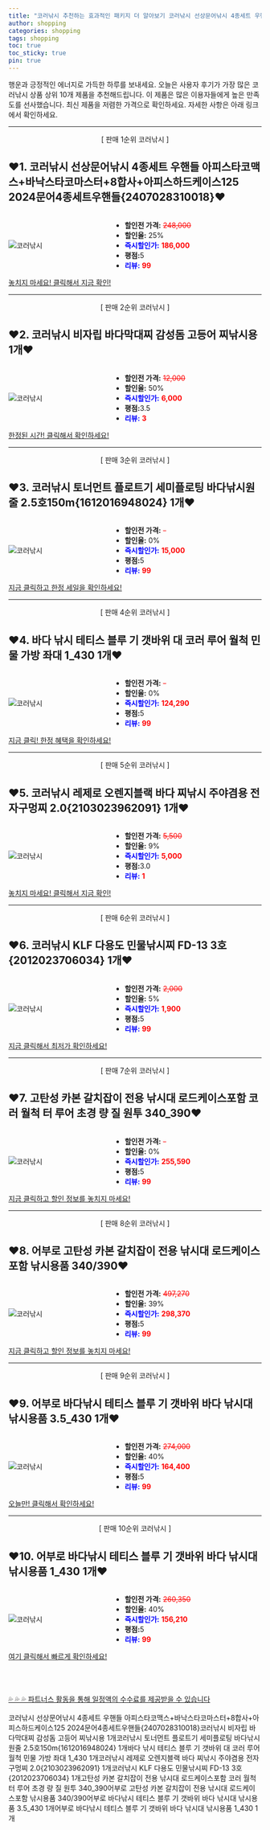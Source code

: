 ```yaml
---
title: "코러낚시 추천하는 효과적인 패키지 더 알아보기 코러낚시 선상문어낚시 4종세트 우핸들 아피스타코맥스+바낙스타코마스터+8합사+아피스하드케이스125"
author: shopping
categories: shopping
tags: shopping
toc: true
toc_sticky: true
pin: true
---
```

행운과 긍정적인 에너지로 가득한 하루를 보내세요. 오늘은 사용자 후기가 가장 많은 코러낚시 상품 상위 10개 제품을 추천해드립니다. 이 제품은 많은 이용자들에게 높은 만족도를 선사했습니다. 최신 제품을 저렴한 가격으로 확인하세요. 자세한 사항은 아래 링크에서 확인하세요.

---
<p class="toplist" style="margin: 0 auto; display: block; width: fit-content;">[ 판매 1순위 코러낚시 ]</p>

<h2><strong>❤️1. 코러낚시 선상문어낚시 4종세트 우핸들 아피스타코맥스+바낙스타코마스터+8합사+아피스하드케이스125 2024문어4종세트우핸들{2407028310018}❤️</strong></h2>

<div style="display: flex; align-items: center;">
    <div style="flex: 0.4;">
        <img src="https://thumbnail8.coupangcdn.com/thumbnails/remote/230x230ex/image/vendor_inventory/5f0e/4f1b8be9f3dbe40e41d6555151b6ff0ab82cb9751d5166b7e76197c56630.png" alt="코러낚시" style="max-width: 100%;">
    </div>
    <div style="flex: 0.6; margin-left: 10px;">
        <ul>
            <li><strong>할인전 가격:</strong> <del style="color: red;">248,000</del></li>
            <li><strong>할인율:</strong> 25%</li>
            <li><span style='color:blue'><strong>즉시할인가:</strong></span> <span style='color:red'><strong>186,000</strong></span></li>
            <li><strong>평점:</strong>5</li>
            <li><span style='color:blue'><strong>리뷰:</strong></span> <span style='color:red'><strong>99</strong></span></li>
        </ul>
    </div>
</div>
<div class="center">
    <a href="https://selin100587001.github.io?lptag=AF9450613&subid=githubio&pageKey=8217458368&traceid=V0-153&itemId=23608316843&vendorItemId=90633995732" class="myButton">
        놓치지 마세요! 클릭해서 지금 확인!
    </a>
</div>


---
<p class="toplist" style="margin: 0 auto; display: block; width: fit-content;">[ 판매 2순위 코러낚시 ]</p>

<h2><strong>❤️2. 코러낚시 비자립 바다막대찌 감성돔 고등어 찌낚시용 1개❤️</strong></h2>

<div style="display: flex; align-items: center;">
    <div style="flex: 0.4;">
        <img src="https://thumbnail9.coupangcdn.com/thumbnails/remote/230x230ex/image/vendor_inventory/c663/b93a3f622e3a8c8cbe3efb61367d6854afcc3e4113101cce794c3a456cf2.jpg" alt="코러낚시" style="max-width: 100%;">
    </div>
    <div style="flex: 0.6; margin-left: 10px;">
        <ul>
            <li><strong>할인전 가격:</strong> <del style="color: red;">12,000</del></li>
            <li><strong>할인율:</strong> 50%</li>
            <li><span style='color:blue'><strong>즉시할인가:</strong></span> <span style='color:red'><strong>6,000</strong></span></li>
            <li><strong>평점:</strong>3.5</li>
            <li><span style='color:blue'><strong>리뷰:</strong></span> <span style='color:red'><strong>3</strong></span></li>
        </ul>
    </div>
</div>
<div class="center">
    <a href="https://selin100587001.github.io?lptag=AF9450613&subid=githubio&pageKey=4926078400&traceid=V0-153&itemId=6464559720&vendorItemId=73758985928" class="myButton">
        한정된 시간! 클릭해서 확인하세요!
    </a>
</div>


---
<p class="toplist" style="margin: 0 auto; display: block; width: fit-content;">[ 판매 3순위 코러낚시 ]</p>

<h2><strong>❤️3. 코러낚시 토너먼트 플로트기 세미플로팅 바다낚시원줄 2.5호150m{1612016948024} 1개❤️</strong></h2>

<div style="display: flex; align-items: center;">
    <div style="flex: 0.4;">
        <img src="https://thumbnail8.coupangcdn.com/thumbnails/remote/230x230ex/image/vendor_inventory/992e/ad1ff53a7befe29865a7fd424a4e81c6448b8043e14ca6436a03fcaff0c7.jpg" alt="코러낚시" style="max-width: 100%;">
    </div>
    <div style="flex: 0.6; margin-left: 10px;">
        <ul>
            <li><strong>할인전 가격:</strong> <del style="color: red;">-</del></li>
            <li><strong>할인율:</strong> 0%</li>
            <li><span style='color:blue'><strong>즉시할인가:</strong></span> <span style='color:red'><strong>15,000</strong></span></li>
            <li><strong>평점:</strong>5</li>
            <li><span style='color:blue'><strong>리뷰:</strong></span> <span style='color:red'><strong>99</strong></span></li>
        </ul>
    </div>
</div>
<div class="center">
    <a href="https://selin100587001.github.io?lptag=AF9450613&subid=githubio&pageKey=5011885232&traceid=V0-153&itemId=6709533123&vendorItemId=73999719486" class="myButton">
        지금 클릭하고 한정 세일을 확인하세요!
    </a>
</div>


---
<p class="toplist" style="margin: 0 auto; display: block; width: fit-content;">[ 판매 4순위 코러낚시 ]</p>

<h2><strong>❤️4. 바다 낚시 테티스 블루 기 갯바위 대 코러 루어 월척 민물 가방 좌대 1_430 1개❤️</strong></h2>

<div style="display: flex; align-items: center;">
    <div style="flex: 0.4;">
        <img src="https://thumbnail8.coupangcdn.com/thumbnails/remote/230x230ex/image/vendor_inventory/49df/a65316f132a1b10953fba687cb7c3c85cfba0f383e988156477f1cc7dda1.jpg" alt="코러낚시" style="max-width: 100%;">
    </div>
    <div style="flex: 0.6; margin-left: 10px;">
        <ul>
            <li><strong>할인전 가격:</strong> <del style="color: red;">-</del></li>
            <li><strong>할인율:</strong> 0%</li>
            <li><span style='color:blue'><strong>즉시할인가:</strong></span> <span style='color:red'><strong>124,290</strong></span></li>
            <li><strong>평점:</strong>5</li>
            <li><span style='color:blue'><strong>리뷰:</strong></span> <span style='color:red'><strong>99</strong></span></li>
        </ul>
    </div>
</div>
<div class="center">
    <a href="https://selin100587001.github.io?lptag=AF9450613&subid=githubio&pageKey=98232649&traceid=V0-153&itemId=301383723&vendorItemId=79713965566" class="myButton">
        지금 클릭! 한정 혜택을 확인하세요!
    </a>
</div>


---
<p class="toplist" style="margin: 0 auto; display: block; width: fit-content;">[ 판매 5순위 코러낚시 ]</p>

<h2><strong>❤️5. 코러낚시 레제로 오렌지블랙 바다 찌낚시 주야겸용 전자구멍찌 2.0{2103023962091} 1개❤️</strong></h2>

<div style="display: flex; align-items: center;">
    <div style="flex: 0.4;">
        <img src="https://thumbnail7.coupangcdn.com/thumbnails/remote/230x230ex/image/vendor_inventory/2a33/4e2264d7fd1d5fc6556253e4c2c0c3f693cce8c10378dad78e788357dbe4.jpg" alt="코러낚시" style="max-width: 100%;">
    </div>
    <div style="flex: 0.6; margin-left: 10px;">
        <ul>
            <li><strong>할인전 가격:</strong> <del style="color: red;">5,500</del></li>
            <li><strong>할인율:</strong> 9%</li>
            <li><span style='color:blue'><strong>즉시할인가:</strong></span> <span style='color:red'><strong>5,000</strong></span></li>
            <li><strong>평점:</strong>3.0</li>
            <li><span style='color:blue'><strong>리뷰:</strong></span> <span style='color:red'><strong>1</strong></span></li>
        </ul>
    </div>
</div>
<div class="center">
    <a href="https://selin100587001.github.io?lptag=AF9450613&subid=githubio&pageKey=5301876873&traceid=V0-153&itemId=7656289260&vendorItemId=74946695742" class="myButton">
        놓치지 마세요! 클릭해서 지금 확인!
    </a>
</div>


---
<p class="toplist" style="margin: 0 auto; display: block; width: fit-content;">[ 판매 6순위 코러낚시 ]</p>

<h2><strong>❤️6. 코러낚시 KLF 다용도 민물낚시찌 FD-13 3호{2012023706034} 1개❤️</strong></h2>

<div style="display: flex; align-items: center;">
    <div style="flex: 0.4;">
        <img src="https://thumbnail8.coupangcdn.com/thumbnails/remote/230x230ex/image/vendor_inventory/9c13/6efd0c76e049d5e4f8d692defc7543c19d302d929d9f61d3a3803bbf4e10.jpg" alt="코러낚시" style="max-width: 100%;">
    </div>
    <div style="flex: 0.6; margin-left: 10px;">
        <ul>
            <li><strong>할인전 가격:</strong> <del style="color: red;">2,000</del></li>
            <li><strong>할인율:</strong> 5%</li>
            <li><span style='color:blue'><strong>즉시할인가:</strong></span> <span style='color:red'><strong>1,900</strong></span></li>
            <li><strong>평점:</strong>5</li>
            <li><span style='color:blue'><strong>리뷰:</strong></span> <span style='color:red'><strong>99</strong></span></li>
        </ul>
    </div>
</div>
<div class="center">
    <a href="https://selin100587001.github.io?lptag=AF9450613&subid=githubio&pageKey=4737990354&traceid=V0-153&itemId=6016644106&vendorItemId=73314327721" class="myButton">
        지금 클릭해서 최저가 확인하세요!
    </a>
</div>


---
<p class="toplist" style="margin: 0 auto; display: block; width: fit-content;">[ 판매 7순위 코러낚시 ]</p>

<h2><strong>❤️7. 고탄성 카본 갈치잡이 전용 낚시대 로드케이스포함 코러 월척 터 루어 초경 량 질 원투 340_390❤️</strong></h2>

<div style="display: flex; align-items: center;">
    <div style="flex: 0.4;">
        <img src="https://thumbnail7.coupangcdn.com/thumbnails/remote/230x230ex/image/vendor_inventory/d2d5/e37ce7abbb2afb030e32c99b7036eb46d355637f1d35e2bc209777868bf1.jpg" alt="코러낚시" style="max-width: 100%;">
    </div>
    <div style="flex: 0.6; margin-left: 10px;">
        <ul>
            <li><strong>할인전 가격:</strong> <del style="color: red;">-</del></li>
            <li><strong>할인율:</strong> 0%</li>
            <li><span style='color:blue'><strong>즉시할인가:</strong></span> <span style='color:red'><strong>255,590</strong></span></li>
            <li><strong>평점:</strong>5</li>
            <li><span style='color:blue'><strong>리뷰:</strong></span> <span style='color:red'><strong>99</strong></span></li>
        </ul>
    </div>
</div>
<div class="center">
    <a href="https://selin100587001.github.io?lptag=AF9450613&subid=githubio&pageKey=4924305292&traceid=V0-153&itemId=6458514428&vendorItemId=89911364937" class="myButton">
        지금 클릭하고 할인 정보를 놓치지 마세요!
    </a>
</div>


---
<p class="toplist" style="margin: 0 auto; display: block; width: fit-content;">[ 판매 8순위 코러낚시 ]</p>

<h2><strong>❤️8. 어부로 고탄성 카본 갈치잡이 전용 낚시대 로드케이스포함 낚시용품 340/390❤️</strong></h2>

<div style="display: flex; align-items: center;">
    <div style="flex: 0.4;">
        <img src="https://thumbnail9.coupangcdn.com/thumbnails/remote/230x230ex/image/vendor_inventory/949c/8145dee835342f6c7e930348a03e60038a03a9b9014f1cdd34095647078a.jpg" alt="코러낚시" style="max-width: 100%;">
    </div>
    <div style="flex: 0.6; margin-left: 10px;">
        <ul>
            <li><strong>할인전 가격:</strong> <del style="color: red;">497,270</del></li>
            <li><strong>할인율:</strong> 39%</li>
            <li><span style='color:blue'><strong>즉시할인가:</strong></span> <span style='color:red'><strong>298,370</strong></span></li>
            <li><strong>평점:</strong>5</li>
            <li><span style='color:blue'><strong>리뷰:</strong></span> <span style='color:red'><strong>99</strong></span></li>
        </ul>
    </div>
</div>
<div class="center">
    <a href="https://selin100587001.github.io?lptag=AF9450613&subid=githubio&pageKey=128261519&traceid=V0-153&itemId=377653786&vendorItemId=82675272848" class="myButton">
        지금 클릭하고 할인 정보를 놓치지 마세요!
    </a>
</div>


---
<p class="toplist" style="margin: 0 auto; display: block; width: fit-content;">[ 판매 9순위 코러낚시 ]</p>

<h2><strong>❤️9. 어부로 바다낚시 테티스 블루 기 갯바위 바다 낚시대 낚시용품 3.5_430 1개❤️</strong></h2>

<div style="display: flex; align-items: center;">
    <div style="flex: 0.4;">
        <img src="https://thumbnail10.coupangcdn.com/thumbnails/remote/230x230ex/image/vendor_inventory/e110/deb1f5d1e0603512e31a0538437345c2f5e2355fc3d80eea8106670154c1.jpg" alt="코러낚시" style="max-width: 100%;">
    </div>
    <div style="flex: 0.6; margin-left: 10px;">
        <ul>
            <li><strong>할인전 가격:</strong> <del style="color: red;">274,000</del></li>
            <li><strong>할인율:</strong> 40%</li>
            <li><span style='color:blue'><strong>즉시할인가:</strong></span> <span style='color:red'><strong>164,400</strong></span></li>
            <li><strong>평점:</strong>5</li>
            <li><span style='color:blue'><strong>리뷰:</strong></span> <span style='color:red'><strong>99</strong></span></li>
        </ul>
    </div>
</div>
<div class="center">
    <a href="https://selin100587001.github.io?lptag=AF9450613&subid=githubio&pageKey=6689803579&traceid=V0-153&itemId=15455690512&vendorItemId=82675273161" class="myButton">
        오늘만! 클릭해서 확인하세요!
    </a>
</div>


---
<p class="toplist" style="margin: 0 auto; display: block; width: fit-content;">[ 판매 10순위 코러낚시 ]</p>

<h2><strong>❤️10. 어부로 바다낚시 테티스 블루 기 갯바위 바다 낚시대 낚시용품 1_430 1개❤️</strong></h2>

<div style="display: flex; align-items: center;">
    <div style="flex: 0.4;">
        <img src="https://thumbnail10.coupangcdn.com/thumbnails/remote/230x230ex/image/vendor_inventory/e110/deb1f5d1e0603512e31a0538437345c2f5e2355fc3d80eea8106670154c1.jpg" alt="코러낚시" style="max-width: 100%;">
    </div>
    <div style="flex: 0.6; margin-left: 10px;">
        <ul>
            <li><strong>할인전 가격:</strong> <del style="color: red;">260,350</del></li>
            <li><strong>할인율:</strong> 40%</li>
            <li><span style='color:blue'><strong>즉시할인가:</strong></span> <span style='color:red'><strong>156,210</strong></span></li>
            <li><strong>평점:</strong>5</li>
            <li><span style='color:blue'><strong>리뷰:</strong></span> <span style='color:red'><strong>99</strong></span></li>
        </ul>
    </div>
</div>
<div class="center">
    <a href="https://selin100587001.github.io?lptag=AF9450613&subid=githubio&pageKey=6689803579&traceid=V0-153&itemId=15455690511&vendorItemId=82675273146" class="myButton">
        여기 클릭해서 빠르게 확인하세요!
    </a>
</div>

<br><br><br>[💦 💦 💦 파트너스 활동을 통해 일정액의 수수료를 제공받을 수 있습니다](https://link.coupang.com/a/bcpT2c)<br><br>코러낚시 선상문어낚시 4종세트 우핸들 아피스타코맥스+바낙스타코마스터+8합사+아피스하드케이스125 2024문어4종세트우핸들{2407028310018}코러낚시 비자립 바다막대찌 감성돔 고등어 찌낚시용 1개코러낚시 토너먼트 플로트기 세미플로팅 바다낚시원줄 2.5호150m{1612016948024} 1개바다 낚시 테티스 블루 기 갯바위 대 코러 루어 월척 민물 가방 좌대 1_430 1개코러낚시 레제로 오렌지블랙 바다 찌낚시 주야겸용 전자구멍찌 2.0{2103023962091} 1개코러낚시 KLF 다용도 민물낚시찌 FD-13 3호{2012023706034} 1개고탄성 카본 갈치잡이 전용 낚시대 로드케이스포함 코러 월척 터 루어 초경 량 질 원투 340_390어부로 고탄성 카본 갈치잡이 전용 낚시대 로드케이스포함 낚시용품 340/390어부로 바다낚시 테티스 블루 기 갯바위 바다 낚시대 낚시용품 3.5_430 1개어부로 바다낚시 테티스 블루 기 갯바위 바다 낚시대 낚시용품 1_430 1개